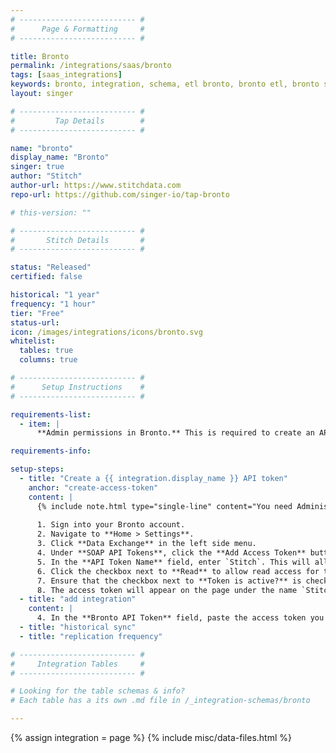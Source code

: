 ```yaml
---
# -------------------------- #
#      Page & Formatting     #
# -------------------------- #

title: Bronto
permalink: /integrations/saas/bronto
tags: [saas_integrations]
keywords: bronto, integration, schema, etl bronto, bronto etl, bronto schema
layout: singer

# -------------------------- #
#         Tap Details        #
# -------------------------- #

name: "bronto"
display_name: "Bronto"
singer: true 
author: "Stitch"
author-url: https://www.stitchdata.com
repo-url: https://github.com/singer-io/tap-bronto

# this-version: ""

# -------------------------- #
#       Stitch Details       #
# -------------------------- #

status: "Released"
certified: false

historical: "1 year"
frequency: "1 hour"
tier: "Free"
status-url: 
icon: /images/integrations/icons/bronto.svg
whitelist:
  tables: true
  columns: true

# -------------------------- #
#      Setup Instructions    #
# -------------------------- #

requirements-list:
  - item: |
      **Admin permissions in Bronto.** This is required to create an API token.

requirements-info:

setup-steps:
  - title: "Create a {{ integration.display_name }} API token"
    anchor: "create-access-token"
    content: |
      {% include note.html type="single-line" content="You need Administrator permissions in Bronto to complete this step." %}
      
      1. Sign into your Bronto account.
      2. Navigate to **Home > Settings**.
      3. Click **Data Exchange** in the left side menu.
      4. Under **SOAP API Tokens**, click the **Add Access Token** button.
      5. In the **API Token Name** field, enter `Stitch`. This will allow you to easily identify what application is using the token.
      6. Click the checkbox next to **Read** to allow read access for this token.
      7. Ensure that the checkbox next to **Token is active?** is checked, and click **Save**.
      8. The access token will appear on the page under the name `Stitch` once the modal closes. Copy this to be used in setting up the connection from within the Stitch application.
  - title: "add integration"
    content: |
      4. In the **Bronto API Token** field, paste the access token you created in Step 1.
  - title: "historical sync"
  - title: "replication frequency"

# -------------------------- #
#     Integration Tables     #
# -------------------------- #

# Looking for the table schemas & info?
# Each table has a its own .md file in /_integration-schemas/bronto

---
```

{% assign integration = page %}
{% include misc/data-files.html %}


